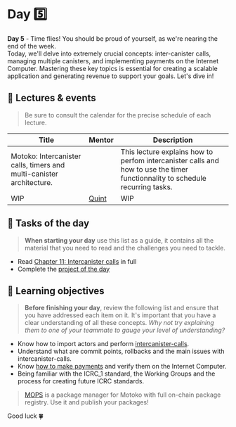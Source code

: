 # Day 5️⃣
**Day 5** - Time flies! You should be proud of yourself, as we're nearing the end of the week. <br/>
Today, we'll delve into extremely crucial concepts: inter-canister calls, managing multiple canisters, and implementing payments on the Internet Computer. Mastering these key topics is essential for creating a scalable application and generating revenue to support your goals. Let's dive in!
## 🍿 Lectures & events
> Be sure to consult the calendar for the precise schedule of each lecture.

| Title | Mentor |  Description |
|-----------------|-----------------|-----------------|
 Motoko: Intercanister calls, timers and multi-canister architecture. | <a href="" target="_blank">  </a> | This lecture explains how to perfom intercanister calls and how to use the timer functionnality to schedule recurring tasks.
|  WIP | <a href="https://twitter.com/q_uint8" target="_blank"> Quint  </a> | WIP 
##  🧭 Tasks of the day
> **When starting your day** use this list as a guide, it contains all the material that you need to read and the challenges you need to tackle.

- Read [Chapter 11: Intercanister calls](../../manuals/chapters/chapter-11/CHAPTER-11.MD) in full
- Complete the [project of the day](../day-5/project/README.MD)

## 🎯 Learning objectives
> **Before finishing your day**, review the following list and ensure that you have addressed each item on it. It's important that you have a clear understanding of all these concepts. <i> Why not try explaining them to one of your teammate to gauge your level of understanding? </i>

- Know how to import actors and perform [intercanister-calls](../../manuals/chapters/chapter-11/CHAPTER-11.MD#chapter-11-intercanister-calls).
- Understand what are commit points, rollbacks and the main issues with intercanister-calls.
- Know [how to make payments](../../manuals/appendix/appendix-5/APPENDIX-5.MD) and verify them on the Internet Computer.
- Being familiar with the ICRC_1 standard, the Working Groups and the process for creating future ICRC standards.

> [MOPS](https://mops.one/) is a package manager for Motoko with full on-chain package registry. Use it and publish your packages! 

Good luck 🍀
